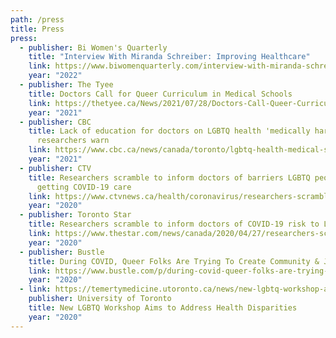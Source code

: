 ```yaml
---
path: /press
title: Press
press:
  - publisher: Bi Women's Quarterly
    title: "Interview With Miranda Schreiber: Improving Healthcare"
    link: https://www.biwomenquarterly.com/interview-with-miranda-schreiber-improving-health-care-for-bisexual-and-other-2slgbtqia-individuals-through-better-training-of-medical-practitioners/
    year: "2022"
  - publisher: The Tyee
    title: Doctors Call for Queer Curriculum in Medical Schools
    link: https://thetyee.ca/News/2021/07/28/Doctors-Call-Queer-Curriculum-Medical-Schools/
    year: "2021"
  - publisher: CBC
    title: Lack of education for doctors on LGBTQ health 'medically harmful,'
      researchers warn
    link: https://www.cbc.ca/news/canada/toronto/lgbtq-health-medical-school-1.6080793
    year: "2021"
  - publisher: CTV
    title: Researchers scramble to inform doctors of barriers LGBTQ people face in
      getting COVID-19 care
    link: https://www.ctvnews.ca/health/coronavirus/researchers-scramble-to-inform-doctors-of-barriers-lgbtq-people-face-in-getting-covid-19-care-1.4913848
    year: "2020"
  - publisher: Toronto Star
    title: Researchers scramble to inform doctors of COVID-19 risk to LGBTQ
    link: https://www.thestar.com/news/canada/2020/04/27/researchers-scramble-to-inform-doctors-of-covid-19-risk-to-lgbtq.html
    year: "2020"
  - publisher: Bustle
    title: During COVID, Queer Folks Are Trying To Create Community & Joy
    link: https://www.bustle.com/p/during-covid-queer-folks-are-trying-to-create-community-joy-22879931
    year: "2020"
  - link: https://temertymedicine.utoronto.ca/news/new-lgbtq-workshop-aims-address-health-disparities
    publisher: University of Toronto
    title: New LGBTQ Workshop Aims to Address Health Disparities
    year: "2020"
---
```

